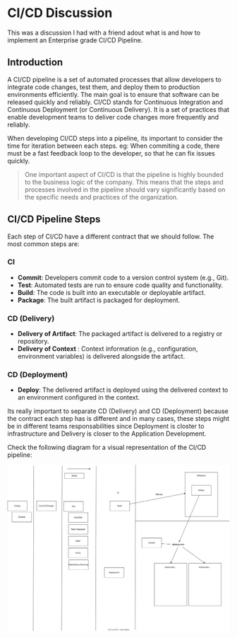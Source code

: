 # CI/CD Discussion
This was a discussion I had with a friend adout what is and how to implement an Enterprise grade CI/CD Pipeline. 

## Introduction
A CI/CD pipeline is a set of automated processes that allow developers to integrate code changes, test them, and deploy them to production environments efficiently. The main goal is to ensure that software can be released quickly and reliably.
CI/CD stands for Continuous Integration and Continuous Deployment (or Continuous Delivery). It is a set of practices that enable development teams to deliver code changes more frequently and reliably.

When developing CI/CD steps into a pipeline, its important to consider the time for iteration between each steps. eg: When commiting a code, there must be a fast feedback loop to the developer, so that he can fix issues quickly. 

> One important aspect of CI/CD is that the pipeline is highly bounded to the business logic of the company. This means that the steps and processes involved in the pipeline should vary significantly based on the specific needs and practices of the organization.

## CI/CD Pipeline Steps
Each step of CI/CD have a different contract that we should follow. The most common steps are:

### CI
- **Commit**: Developers commit code to a version control system (e.g., Git).
- **Test**: Automated tests are run to ensure code quality and functionality.
- **Build**: The code is built into an executable or deployable artifact.
- **Package**: The built artifact is packaged for deployment.
### CD (Delivery)
- **Delivery of Artifact**: The packaged artifact is delivered to a registry or repository.
- **Delivery of Context** : Context information (e.g., configuration, environment variables) is delivered alongside the artifact.
### CD (Deployment)
- **Deploy**: The delivered artifact is deployed using the delivered context to an environment configured in the context.

Its really important to separate CD (Delivery) and CD (Deployment) because the contract each step has is different and in many cases, these steps might be in different teams responsabilities since Deployment is closter to infrastructure and Delivery is closer to the Application Development.

Check the following diagram for a visual representation of the CI/CD pipeline:

![CI/CD Pipeline Diagram](CICD.svg)